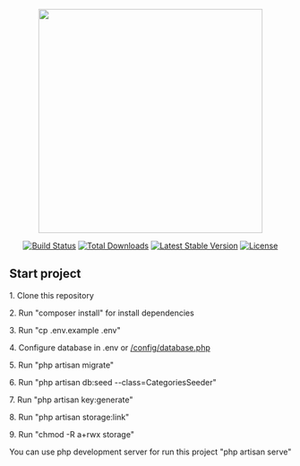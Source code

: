 <p align="center"><a href="https://laravel.com" target="_blank"><img src="https://raw.githubusercontent.com/laravel/art/master/logo-lockup/5%20SVG/2%20CMYK/1%20Full%20Color/laravel-logolockup-cmyk-red.svg" width="400"></a></p>



<p align="center">
<a href="https://travis-ci.org/laravel/framework"><img src="https://travis-ci.org/laravel/framework.svg" alt="Build Status"></a>
<a href="https://packagist.org/packages/laravel/framework"><img src="https://poser.pugx.org/laravel/framework/d/total.svg" alt="Total Downloads"></a>
<a href="https://packagist.org/packages/laravel/framework"><img src="https://poser.pugx.org/laravel/framework/v/stable.svg" alt="Latest Stable Version"></a>
<a href="https://packagist.org/packages/laravel/framework"><img src="https://poser.pugx.org/laravel/framework/license.svg" alt="License"></a>
</p>

## Start project

<p>1. Clone this repository</p>
<p>2. Run "composer install" for install dependencies</p>
<p>3. Run "cp .env.example .env"</p>
<p>4. Configure database in .env or <a href="https://github.com/zadochek/excoreTest/blob/master/config/database.php">/config/database.php</a></p>
<p>5. Run "php artisan migrate"</p>
<p>6. Run "php artisan db:seed --class=CategoriesSeeder"</p>
<p>7. Run "php artisan key:generate"</p>
<p>8. Run "php artisan storage:link"</p>
<p>9. Run "chmod -R a+rwx storage"</p>
<p>You can use php development server for run this project "php artisan serve"</p>
